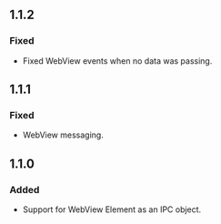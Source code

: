 ## 1.1.2

### Fixed

* Fixed WebView events when no data was passing.

## 1.1.1

### Fixed

* WebView messaging.


## 1.1.0

### Added

* Support for WebView Element as an IPC object.
